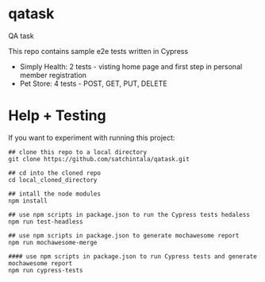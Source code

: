 # qatask
QA task

This repo contains sample e2e tests written in Cypress
* Simply Health: 2 tests - visting home page and first step in personal member registration
* Pet Store: 4 tests - POST, GET, PUT, DELETE

#  Help + Testing #

If you want to experiment with running this project:
```
## clone this repo to a local directory
git clone https://github.com/satchintala/qatask.git

## cd into the cloned repo
cd local_cloned_directory
  
## intall the node modules
npm install

## use npm scripts in package.json to run the Cypress tests hedaless
npm run test-headless

## use npm scripts in package.json to generate mochawesome report
npm run mochawesome-merge
        
#### use npm scripts in package.json to run Cypress tests and generate mochawesome report
npm run cypress-tests
```
